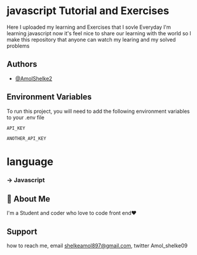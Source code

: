 
# javascript Tutorial and Exercises

Here I uploaded my learning and Exercises that I  sovle Everyday I'm learning javascript now 
it's feel nice to share our learning with the world so I make this repository that anyone can watch my learing and my solved problems


## Authors

- [@AmolShelke2](https://www.github.com/AmolShelke2)


## Environment Variables

To run this project, you will need to add the following environment variables to your .env file

`API_KEY`

`ANOTHER_API_KEY`

# language

### -> Javascript



## 🚀 About Me
I'm a Student and coder who love to code front end❤️



## Support

how to reach me, email shelkeamol897@gmail.com, twitter Amol_shelke09

